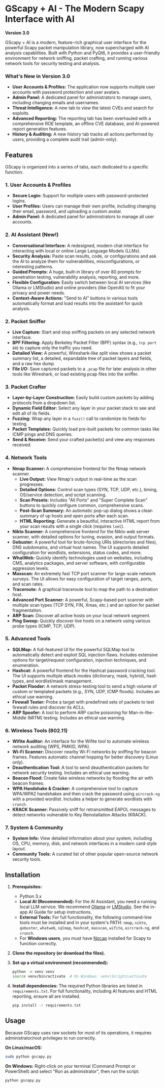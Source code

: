 # GScapy + AI - The Modern Scapy Interface with AI

**Version 3.0**

GScapy + AI is a modern, feature-rich graphical user interface for the powerful Scapy packet manipulation library, now supercharged with AI analysis capabilities. Built with Python and PyQt6, it provides a user-friendly environment for network sniffing, packet crafting, and running various network tools for security testing and analysis.

### What's New in Version 3.0
- **User Accounts & Profiles:** The application now supports multiple user accounts with password protection and user avatars.
- **Admin Panel:** A dedicated panel for administrators to manage users, including changing emails and usernames.
- **Threat Intelligence:** A new tab to view the latest CVEs and search for exploits.
- **Advanced Reporting:** The reporting tab has been overhauled with a comprehensive ROE template, an offline CVE database, and AI-powered report generation features.
- **History & Auditing:** A new history tab tracks all actions performed by users, providing a complete audit trail (admin-only).

## Features

GScapy is organized into a series of tabs, each dedicated to a specific function:

### 1. User Accounts & Profiles
- **Secure Login:** Support for multiple users with password-protected logins.
- **User Profiles:** Users can manage their own profile, including changing their email, password, and uploading a custom avatar.
- **Admin Panel:** A dedicated panel for administrators to manage all user accounts.

### 2. AI Assistant (New!)
- **Conversational Interface:** A redesigned, modern chat interface for interacting with local or online Large Language Models (LLMs).
- **Security Analysis:** Paste scan results, code, or configurations and ask the AI to analyze them for vulnerabilities, misconfigurations, or interesting patterns.
- **Guided Prompts:** A huge, built-in library of over 80 prompts for penetration testing, vulnerability analysis, reporting, and more.
- **Flexible Configuration:** Easily switch between local AI services (like Ollama or LMStudio) and online providers (like OpenAI) to fit your privacy and power needs.
- **Context-Aware Actions:** "Send to AI" buttons in various tools automatically format and load results into the assistant for quick analysis.

### 2. Packet Sniffer
- **Live Capture:** Start and stop sniffing packets on any selected network interface.
- **BPF Filtering:** Apply Berkeley Packet Filter (BPF) syntax (e.g., `tcp port 80`) to capture only the traffic you need.
- **Detailed View:** A powerful, Wireshark-like split view shows a packet summary list, a detailed, expandable tree of packet layers and fields, and a raw hex dump.
- **File I/O:** Save captured packets to a `.pcap` file for later analysis in other tools like Wireshark, or load existing pcap files into the sniffer.

### 3. Packet Crafter
- **Layer-by-Layer Construction:** Easily build custom packets by adding protocols from a dropdown list.
- **Dynamic Field Editor:** Select any layer in your packet stack to see and edit all of its fields.
- **Fuzzing:** Wrap any layer in a `fuzz()` call to randomize its fields for testing.
- **Packet Templates:** Quickly load pre-built packets for common tasks like ICMP pings and DNS queries.
- **Send & Receive:** Send your crafted packet(s) and view any responses received.

### 4. Network Tools
- **Nmap Scanner:** A comprehensive frontend for the Nmap network scanner.
    - **Live Output:** View Nmap's output in real-time as the scan progresses.
    - **Detailed Options:** Control scan types (SYN, TCP, UDP, etc.), timing, OS/service detection, and script scanning.
    - **Scan Presets:** Includes "All Ports" and "Super Complete Scan" buttons to quickly configure common, comprehensive scans.
    - **Post-Scan Summary:** An automatic pop-up dialog shows a clean summary of up hosts and open ports after each scan.
    - **HTML Reporting:** Generate a beautiful, interactive HTML report from your scan results with a single click (requires `lxml`).
- **Nikto Scanner:** A comprehensive frontend for the Nikto web server scanner, with detailed options for tuning, evasion, and output formats.
- **Gobuster:** A powerful tool for brute-forcing URIs (directories and files), DNS subdomains, and virtual host names. The UI supports detailed configuration for wordlists, extensions, status codes, and more.
- **WhatWeb:** Quickly identify technologies used on websites, including CMS, analytics packages, and server software, with configurable aggression levels.
- **Masscan:** An extremely fast TCP port scanner for large-scale network surveys. The UI allows for easy configuration of target ranges, ports, and scan rates.
- **Traceroute:** A graphical traceroute tool to map the path to a destination host.
- **Advanced Port Scanner:** A powerful, Scapy-based port scanner with multiple scan types (TCP SYN, FIN, Xmas, etc.) and an option for packet fragmentation.
- **ARP Scan:** Discover all active hosts on your local network segment.
- **Ping Sweep:** Quickly discover live hosts on a network using various probe types (ICMP, TCP, UDP).

### 5. Advanced Tools
- **SQLMap:** A full-featured UI for the powerful SQLMap tool to automatically detect and exploit SQL injection flaws. Includes extensive options for target/request configuration, injection techniques, and enumeration.
- **Hashcat:** A powerful frontend for the Hashcat password cracking tool. The UI supports multiple attack modes (dictionary, mask, hybrid), hash types, and wordlist/mask management.
- **Packet Flooder:** A network stress-testing tool to send a high volume of custom or templated packets (e.g., SYN, UDP, ICMP floods). Includes an ethical use warning.
- **Firewall Tester:** Probe a target with predefined sets of packets to test firewall rules and discover its ACLs.
- **ARP Spoofer:** A tool to perform ARP cache poisoning for Man-in-the-Middle (MITM) testing. Includes an ethical use warning.

### 6. Wireless Tools (802.11)
- **Wifite Auditor:** An interface for the Wifite tool to automate wireless network auditing (WPS, PMKID, WPA).
- **Wi-Fi Scanner:** Discover nearby Wi-Fi networks by sniffing for beacon frames. Features automatic channel hopping for better discovery (Linux only).
- **Deauthentication Tool:** A tool to send deauthentication packets for network security testing. Includes an ethical use warning.
- **Beacon Flood:** Create fake wireless networks by flooding the air with beacon frames.
- **WPA Handshake & Cracker:** A comprehensive tool to capture WPA/WPA2 handshakes and then crack the password using `aircrack-ng` with a provided wordlist. Includes a helper to generate wordlists with `crunch`.
- **KRACK Scanner:** Passively sniff for retransmitted EAPOL messages to detect networks vulnerable to Key Reinstallation Attacks (KRACK).

### 7. System & Community
- **System Info:** View detailed information about your system, including OS, CPU, memory, disk, and network interfaces in a modern card-style layout.
- **Community Tools:** A curated list of other popular open-source network security tools.

## Installation

1.  **Prerequisites:**
    - Python 3.x
    - **Local AI (Recommended):** For the AI Assistant, you need a running local LLM service. We recommend [Ollama](https://ollama.com/) or [LMStudio](https://lmstudio.ai/). See the in-app AI Guide for setup instructions.
    - **External Tools:** For full functionality, the following command-line tools must be installed and in your system's PATH: `nmap`, `nikto`, `gobuster`, `whatweb`, `sqlmap`, `hashcat`, `masscan`, `wifite`, `aircrack-ng`, and `crunch`.
    - For **Windows users**, you must have [Npcap](https://npcap.com/) installed for Scapy to function correctly.

2.  **Clone the repository (or download the files).**

3.  **Set up a virtual environment (recommended):**
    ```bash
    python -m venv venv
    source venv/bin/activate  # On Windows: venv\Scripts\activate
    ```

4.  **Install dependencies:**
    The required Python libraries are listed in `requirements.txt`. For full functionality, including AI features and HTML reporting, ensure all are installed.
    ```bash
    pip install -r requirements.txt
    ```

## Usage

Because GScapy uses raw sockets for most of its operations, it requires administrator/root privileges to run correctly.

**On Linux/macOS:**
```bash
sudo python gscapy.py
```

**On Windows:**
Right-click on your terminal (Command Prompt or PowerShell) and select "Run as administrator", then run the script:
```bash
python gscapy.py
```
